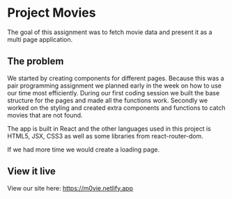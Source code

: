 # Project Movies

The goal of this assignment was to fetch movie data and present it as a multi page application.

## The problem

We started by creating components for different pages. Because this was a pair programming assignment we planned early in the week on how to use our time most efficiently.
During our first coding session we built the base structure for the pages and made all the functions work.
Secondly we worked on the styling and created extra components and functions to catch movies that are not found.

The app is built in React and the other languages used in this project is HTML5, JSX, CSS3 as well as some libraries from react-router-dom.

If we had more time we would create a loading page.

## View it live

View our site here:
https://m0vie.netlify.app
